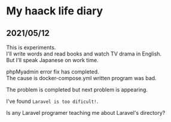 # My haack life diary
## 2021/05/12
This is experiments.   
I'll write words and read books and watch TV drama in English.   
But I'll speak Japanese on work time.

phpMyadmin error fix has completed.   
The cause is docker-compose.yml written program was bad.   

The problem is completed but next problem is appearing.   

I've found `Laravel is too dificult!`.

Is any Laravel programer teaching me about Laravel's directory?